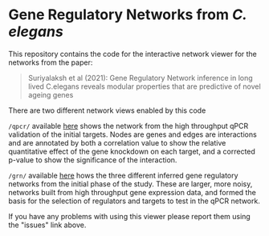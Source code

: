# Gene Regulatory Networks from *C. elegans*

This repository contains the code for the interactive network viewer for the networks from the paper:

>Suriyalaksh et al (2021): Gene Regulatory Network inference in long lived C.elegans reveals modular properties that are predictive of novel ageing genes

There are two different network views enabled by this code

```/qpcr/``` available [here](https://s-andrews.github.io/wormgrn/qpcr/) shows the network from the high throughput qPCR validation of the initial targets.  Nodes are genes and edges are interactions and are annotated by both a correlation value to show the relative quantitative effect of the gene knockdown on each target, and a corrected p-value to show the significance of the interaction.

```/grn/``` available [here](https://s-andrews.github.io/wormgrn/grn/) hows the three different inferred gene regulatory networks from the initial phase of the study.  These are larger, more noisy, networks built from high throughput gene expression data, and formed the basis for the selection of regulators and targets to test in the qPCR network.

If you have any problems with using this viewer please report them using the "issues" link above.
